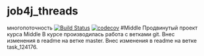 # job4j_threads

многопоточность
[![Build Status](https://app.travis-ci.com/AlekseySapsay/job4j_grabber.svg?branch=master)](https://app.travis-ci.com/AlekseySapsay/job4j_grabber)
[![codecov](https://codecov.io/gh/AlekseySapsay/job4j_grabber/branch/master/graph/badge.svg?token=TL4J4BGHTJ)](https://codecov.io/gh/AlekseySapsay/job4j_grabber)
#Middle
Продвинутый проект курса Middle
В курсе производилась работа с ветками git.
Внес изменения в readme на ветке master.
Внес изменения в readme на ветке task_124176.
